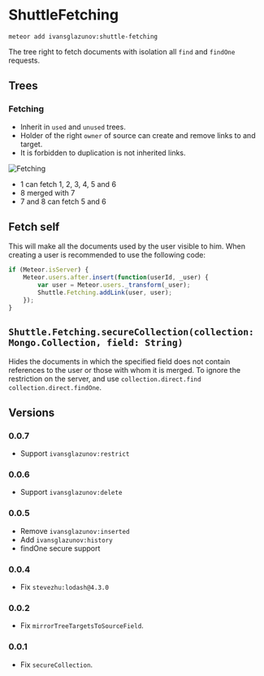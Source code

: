 # ShuttleFetching

```
meteor add ivansglazunov:shuttle-fetching
```

The tree right to fetch documents with isolation all `find` and `findOne` requests.

## Trees

### Fetching

* Inherit in `used` and `unused` trees.
* Holder of the right `owner` of source can create and remove links to and target.
* It is forbidden to duplication is not inherited links.

![Fetching](http://ivansglazunov.github.io/meteor-shuttle-fetching/fetching.svg)

* 1 can fetch 1, 2, 3, 4, 5 and 6
* 8 merged with 7
* 7 and 8 can fetch 5 and 6

## Fetch self
This will make all the documents used by the user visible to him.
When creating a user is recommended to use the following code:

```js
if (Meteor.isServer) {
	Meteor.users.after.insert(function(userId, _user) {
		var user = Meteor.users._transform(_user);
		Shuttle.Fetching.addLink(user, user);
	});
}
```

## `Shuttle.Fetching.secureCollection(collection: Mongo.Collection, field: String)`
Hides the documents in which the specified field does not contain references to the user or those with whom it is merged.
To ignore the restriction on the server, and use `collection.direct.find` `collection.direct.findOne`.

## Versions

### 0.0.7
* Support `ivansglazunov:restrict`

### 0.0.6
* Support `ivansglazunov:delete`

### 0.0.5
* Remove `ivansglazunov:inserted`
* Add `ivansglazunov:history`
* findOne secure support

### 0.0.4
* Fix `stevezhu:lodash@4.3.0`

### 0.0.2
* Fix `mirrorTreeTargetsToSourceField`.

### 0.0.1
* Fix `secureCollection`.